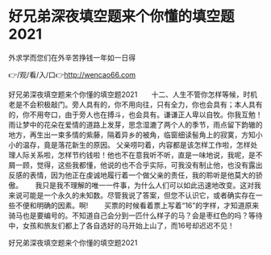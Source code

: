 # 好兄弟深夜填空题来个你懂的填空题2021
外求学而您们在外辛苦挣钱一年如一日得

👉/观/看/入/口👉http://wencao66.com

好兄弟深夜填空题来个你懂的填空题2021　　十二、人生不管你怎样等候，时机老是不会积极敲门。旁人具有的，你不用向往，只有全力，你也会具有；本人具有的，你不用夸口，由于旁人也在搏斗，也会具有。谦谦正人卑以自牧。你我互勉！
雨让梦中的花朵在爱情的道路上发芽，思念湿漉了两个人的季节，雨点留下韵辙的地方，再生出一束多情的紫藤，隔着异乡的被角，临窗细读髻角上的寂寞，方知小小的温存，竟是落花新生的原因。
父亲唠叼着，内容都是该怎样工作啦，怎样处理人际关系啦，怎样节约钱啦！他也不在意我听不听，直是一味地说，我呢，是不屑一顾，觉得，这些我都懂，他说的也不合乎实际，可我没有制止他，也没有露出反感的表情，因为他正在虔诚地履行着一个做父亲的责任，我的聆听是他莫大的骄傲。　　
我只是我不理解的唯一一件事，为什么人们可以如此迅速地改变。这对我来说可能是一个永久的未知数。尽管我说了答案，但您不认识它，或者确实存在一些不便和明确的因素。啊!
　　买票的时候看着票上写着“16”的字样，才知道原来骑马也是要编号的。不知道自己会分到一匹什么样子的马？会是枣红色的吗？等待中，女孩和旅友们都上了各自选好的马开始上山了，而16号却迟迟不见！

好兄弟深夜填空题来个你懂的填空题2021

